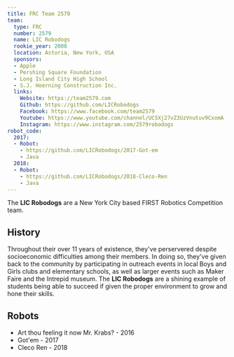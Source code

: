 ```yaml
---
title: FRC Team 2579
team:
  type: FRC
  number: 2579
  name: LIC Robodogs
  rookie_year: 2008
  location: Astoria, New York, USA
  sponsors:
  - Apple
  - Pershing Square Foundation
  - Long Island City High School
  - S.J. Hoerning Construction Inc.
  links:
    Website: https://team2579.com
    Github: https://github.com/LICRobodogs
    Facebook: https://www.facebook.com/team2579
    Youtube: https://www.youtube.com/channel/UC5Xj27vZ3UzVnutuv9CxomA
    Instagram: https://www.instagram.com/2579robodogs
robot_code:
  2017:
  - Robot:
    - https://github.com/LICRobodogs/2017-Got-em
    - Java
  2018:
  - Robot:
    - https://github.com/LICRobodogs/2018-Cleco-Ren
    - Java
---
```


The **LIC Robodogs** are a New York City based FIRST Robotics Competition team.

## History

Throughout their over 11 years of existence, they've perservered despite socioeconomic difficulties among their members. In doing so, they've given back to the community by participating in outreach events in local Boys and Girls clubs and elementary schools, as well as larger events such as Maker Faire and the Intrepid museum. The **LIC Robodogs** are a shining example of students being able to succeed if given the proper environment to grow and hone their skills.

## Robots
- Art thou feeling it now Mr. Krabs? - 2016
- Got'em - 2017
- Cleco Ren - 2018

